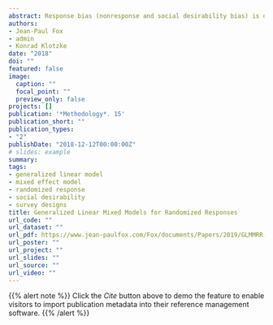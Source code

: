 ```yaml
---
abstract: Response bias (nonresponse and social desirability bias) is one of the main concerns when asking sensitive questions about behavior and attitudes. Self-reports on sensitive issues as in health research (e.g., drug and alcohol abuse), and social and behavioral sciences (e.g., attitudes against refugees, academic cheating) can be expected to be subject to considerable misreporting. To diminish misreporting on self-reports, indirect questioning techniques have been proposed such as the randomized response techniques. The randomized response techniques avoid a direct link between individual’s response and the sensitive question, thereby protecting the individual’s privacy. Next to the development of the innovative data collection methods, methodological advances have been made to enable a multivariate analysis to relate responses to sensitive questions to other variables. It is shown that the developments can be represented by a general response probability model (including all common designs) by extending it to a generalized linear model (GLM) or a generalized linear mixed model (GLMM). The general methodology is based on modifying common link functions to relate a linear predictor to the randomized response. This approach makes it possible to use existing software for GLMs and GLMMs to model randomized response data. The R-package GLMMRR makes the advanced methodology available to applied researchers. The extended models and software will seriously improve the application of the randomized response methodology. Three empirical examples are given to illustrate the methods.
authors:
- Jean-Paul Fox
- admin
- Konrad Klotzke
date: "2018"
doi: ""
featured: false
image:
  caption: ""
  focal_point: ""
  preview_only: false
projects: []
publication: '*Methodology*. 15'
publication_short: ""
publication_types:
- "2"
publishDate: "2018-12-12T00:00:00Z"
# slides: example
summary: 
tags:
- generalized linear model
- mixed effect model
- randomized response
- social desirability
- survey designs
title: Generalized Linear Mixed Models for Randomized Responses
url_code: ""
url_dataset: ""
url_pdf: https://www.jean-paulfox.com/Fox/documents/Papers/2019/GLMMRR-Foxetal-2019.pdf
url_poster: ""
url_project: ""
url_slides: ""
url_source: ""
url_video: ""
---
```


{{% alert note %}}
Click the *Cite* button above to demo the feature to enable visitors to import publication metadata into their reference management software.
{{% /alert %}}

<!--{{% alert note %}}
#Click the *Slides* button above to demo Academic's Markdown slides feature.
{{% /alert %}}-->

<!--Supplementary notes can be added here, including [code and math](https://sourcethemes.com/academic/docs/writing-markdown-latex/). -->
